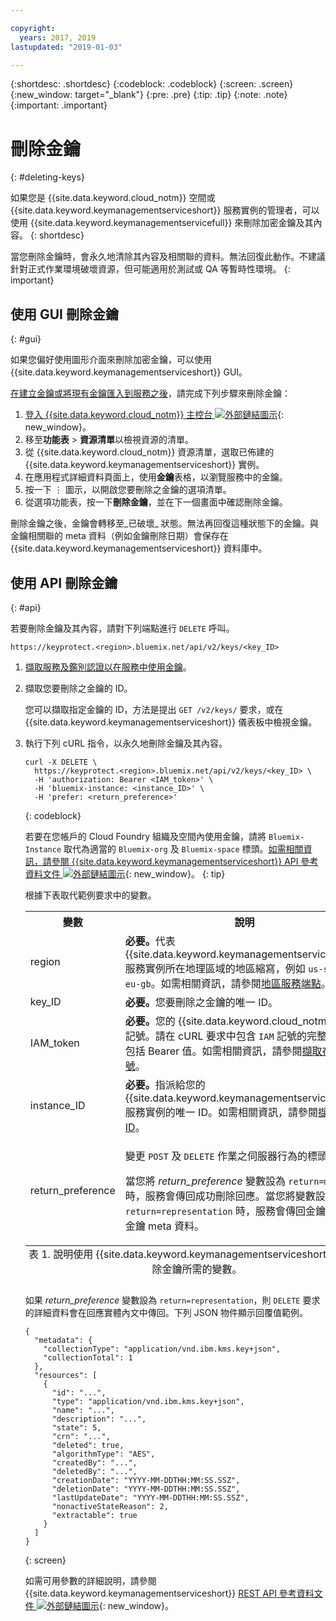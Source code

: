 ```yaml
---

copyright:
  years: 2017, 2019
lastupdated: "2019-01-03"

---
```


{:shortdesc: .shortdesc}
{:codeblock: .codeblock}
{:screen: .screen}
{:new_window: target="_blank"}
{:pre: .pre}
{:tip: .tip}
{:note: .note}
{:important: .important}

# 刪除金鑰
{: #deleting-keys}

如果您是 {{site.data.keyword.cloud_notm}} 空間或 {{site.data.keyword.keymanagementserviceshort}} 服務實例的管理者，可以使用 {{site.data.keyword.keymanagementservicefull}} 來刪除加密金鑰及其內容。
{: shortdesc}

當您刪除金鑰時，會永久地清除其內容及相關聯的資料。無法回復此動作。不建議針對正式作業環境破壞資源，但可能適用於測試或 QA 等暫時性環境。
{: important}

## 使用 GUI 刪除金鑰
{: #gui}

如果您偏好使用圖形介面來刪除加密金鑰，可以使用 {{site.data.keyword.keymanagementserviceshort}} GUI。

[在建立金鑰或將現有金鑰匯入到服務之後](/docs/services/key-protect/create-root-keys.html)，請完成下列步驟來刪除金鑰：

1. [登入 {{site.data.keyword.cloud_notm}} 主控台 ![外部鏈結圖示](../../icons/launch-glyph.svg "外部鏈結圖示")](https://{DomainName}/){: new_window}。
2. 移至**功能表** &gt; **資源清單**以檢視資源的清單。
3. 從 {{site.data.keyword.cloud_notm}} 資源清單，選取已佈建的 {{site.data.keyword.keymanagementserviceshort}} 實例。
4. 在應用程式詳細資料頁面上，使用**金鑰**表格，以瀏覽服務中的金鑰。
5. 按一下 ⋮ 圖示，以開啟您要刪除之金鑰的選項清單。
6. 從選項功能表，按一下**刪除金鑰**，並在下一個畫面中確認刪除金鑰。

刪除金鑰之後，金鑰會轉移至_已破壞_ 狀態。無法再回復這種狀態下的金鑰。與金鑰相關聯的 meta 資料（例如金鑰刪除日期）會保存在 {{site.data.keyword.keymanagementserviceshort}} 資料庫中。

## 使用 API 刪除金鑰
{: #api}

若要刪除金鑰及其內容，請對下列端點進行 `DELETE` 呼叫。

```
https://keyprotect.<region>.bluemix.net/api/v2/keys/<key_ID>
```

1. [擷取服務及鑑別認證以在服務中使用金鑰](/docs/services/key-protect/access-api.html)。

2. 擷取您要刪除之金鑰的 ID。

    您可以擷取指定金鑰的 ID，方法是提出 `GET /v2/keys/` 要求，或在 {{site.data.keyword.keymanagementserviceshort}} 儀表板中檢視金鑰。

3. 執行下列 cURL 指令，以永久地刪除金鑰及其內容。

    ```cURL
    curl -X DELETE \
      https://keyprotect.<region>.bluemix.net/api/v2/keys/<key_ID> \
      -H 'authorization: Bearer <IAM_token>' \
      -H 'bluemix-instance: <instance_ID>' \
      -H 'prefer: <return_preference>'
    ```
    {: codeblock}
  
    若要在您帳戶的 Cloud Foundry 組織及空間內使用金鑰，請將 `Bluemix-Instance` 取代為適當的 `Bluemix-org` 及 `Bluemix-space` 標頭。[如需相關資訊，請參閱 {{site.data.keyword.keymanagementserviceshort}} API 參考資料文件 ![外部鏈結圖示](../../icons/launch-glyph.svg "外部鏈結圖示")](https://{DomainName}/apidocs/key-protect){: new_window}。
    {: tip}

    根據下表取代範例要求中的變數。
    <table>
      <tr>
        <th>變數</th>
        <th>說明</th>
      </tr>
      <tr>
        <td><varname>region</varname></td>
        <td><strong>必要。</strong>代表 {{site.data.keyword.keymanagementserviceshort}} 服務實例所在地理區域的地區縮寫，例如 <code>us-south</code> 或 <code>eu-gb</code>。如需相關資訊，請參閱<a href="/docs/services/key-protect/regions.html#endpoints">地區服務端點</a>。</td>
      </tr>
      <tr>
        <td><varname>key_ID</varname></td>
        <td><strong>必要。</strong>您要刪除之金鑰的唯一 ID。</td>
      </tr>
      <tr>
        <td><varname>IAM_token</varname></td>
        <td><strong>必要。</strong>您的 {{site.data.keyword.cloud_notm}} 存取記號。請在 cURL 要求中包含 <code>IAM</code> 記號的完整內容，包括 Bearer 值。如需相關資訊，請參閱<a href="/docs/services/key-protect/access-api.html#retrieve-token">擷取存取記號</a>。</td>
      </tr>
      <tr>
        <td><varname>instance_ID</varname></td>
        <td><strong>必要。</strong>指派給您的 {{site.data.keyword.keymanagementserviceshort}} 服務實例的唯一 ID。如需相關資訊，請參閱<a href="/docs/services/key-protect/access-api.html#retrieve-instance-ID">擷取實例 ID</a>。</td>
      </tr>
      <tr>
        <td><varname>return_preference</varname></td>
        <td><p>變更 <code>POST</code> 及 <code>DELETE</code> 作業之伺服器行為的標頭。</p><p>當您將 <em>return_preference</em> 變數設為 <code>return=minimal</code> 時，服務會傳回成功刪除回應。當您將變數設為 <code>return=representation</code> 時，服務會傳回金鑰資料及金鑰 meta 資料。</p></td>
      </tr>
      <caption style="caption-side:bottom;">表 1. 說明使用 {{site.data.keyword.keymanagementserviceshort}} API 刪除金鑰所需的變數。</caption>
    </table>

    如果 _return_preference_ 變數設為 `return=representation`，則 `DELETE` 要求的詳細資料會在回應實體內文中傳回。下列 JSON 物件顯示回覆值範例。
    ```
    {
      "metadata": {
        "collectionType": "application/vnd.ibm.kms.key+json",
        "collectionTotal": 1
      },
      "resources": [
        {
          "id": "...",
          "type": "application/vnd.ibm.kms.key+json",
          "name": "...",
          "description": "...",
          "state": 5,
          "crn": "...",
          "deleted": true,
          "algorithmType": "AES",
          "createdBy": "...",
          "deletedBy": "...",
          "creationDate": "YYYY-MM-DDTHH:MM:SS.SSZ",
          "deletionDate": "YYYY-MM-DDTHH:MM:SS.SSZ",
          "lastUpdateDate": "YYYY-MM-DDTHH:MM:SS.SSZ",
          "nonactiveStateReason": 2,
          "extractable": true
        }
      ]
    }
    ```
    {: screen}

    如需可用參數的詳細說明，請參閱 {{site.data.keyword.keymanagementserviceshort}} [REST API 參考資料文件 ![外部鏈結圖示](../../icons/launch-glyph.svg "外部鏈結圖示")](https://{DomainName}/apidocs/key-protect){: new_window}。

